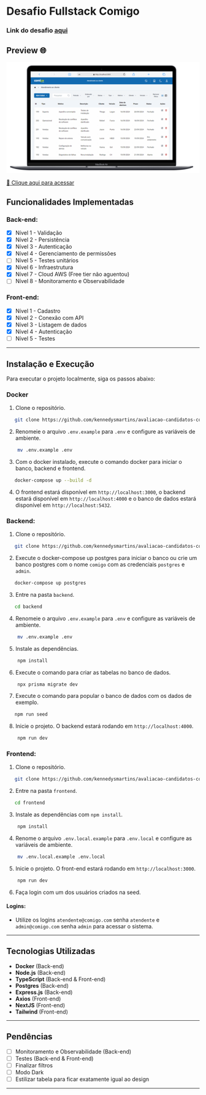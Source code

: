# Desafio Fullstack Comigo

### Link do desafio [aqui](https://github.com/comigotech/avaliacao-candidatos-fullstack)

## Preview 🌐
[![Preview do Site](./.github/comigo-preview.gif)](http://18.117.97.117:3000)

[🔗 Clique aqui para acessar](http://18.117.97.117:3000)

## Funcionalidades Implementadas
### Back-end:
- [x] Nível 1 - Validação
- [x] Nível 2 - Persistência
- [x] Nível 3 - Autenticação
- [x] Nível 4 - Gerenciamento de permissões
- [ ] Nível 5 - Testes unitários
- [x] Nível 6 - Infraestrutura
- [x] Nível 7 - Cloud AWS (Free tier não aguentou)
- [ ] Nível 8 - Monitoramento e Observabilidade

### Front-end:
- [x] Nível 1 - Cadastro
- [x] Nível 2 - Conexão com API
- [x] Nível 3 - Listagem de dados
- [x] Nível 4 - Autenticação
- [ ] Nível 5 - Testes

---

## Instalação e Execução

Para executar o projeto localmente, siga os passos abaixo:

### Docker

1. Clone o repositório.
```sh
   git clone https://github.com/kennedysmartins/avaliacao-candidatos-comigo.git
```
2. Renomeie o arquivo `.env.example` para `.env` e configure as variáveis de ambiente.
```sh
    mv .env.example .env
```
3. Com o docker instalado, execute  o comando docker para iniciar o banco, backend e frontend.
```sh
   docker-compose up --build -d
```
4. O frontend estará disponível em `http://localhost:3000`, o backend estará disponível em `http://localhost:4000` e o banco de dados estará disponível em `http://localhost:5432`.

### Backend:

1. Clone o repositório.
```sh
   git clone https://github.com/kennedysmartins/avaliacao-candidatos-comigo.git
```
2. Execute o docker-compose up postgres para iniciar o banco ou crie um banco postgres com o nome `comigo` com  as credenciais `postgres` e `admin`.
```sh
   docker-compose up postgres
```
3. Entre na pasta `backend`.
```sh
   cd backend
```
4. Renomeie o arquivo `.env.example` para `.env` e configure as variáveis de ambiente.
```sh
    mv .env.example .env
```
5. Instale as dependências.
```sh
    npm install
```
6. Execute o comando para criar as tabelas no banco de dados.
```sh
    npx prisma migrate dev
```
7. Execute o comando para popular o banco de dados com os dados de exemplo.
```sh
   npm run seed
```
8. Inicie o projeto. O backend estará rodando em `http://localhost:4000`.
```sh
    npm run dev
```


### Frontend:

1. Clone o repositório.
```sh
   git clone https://github.com/kennedysmartins/avaliacao-candidatos-comigo.git
```
2. Entre na pasta `frontend`.
```sh
   cd frontend
```
3. Instale as dependências com `npm install`.
```sh
    npm install
```
4. Renome o arquivo `.env.local.example` para `.env.local` e configure as variáveis de ambiente.
```sh
    mv .env.local.example .env.local
```
5. Inicie o projeto. O front-end estará rodando em `http://localhost:3000`.
```sh
    npm run dev
```
6. Faça login com um dos usuários criados na seed.

#### Logins:

- Utilize os logins `atendente@comigo.com` senha `atendente` e `admin@comigo.com` senha `admin` para acessar o sistema.
---

## Tecnologias Utilizadas
- **Docker** (Back-end)
- **Node.js** (Back-end)
- **TypeScript** (Back-end & Front-end)
- **Postgres** (Back-end)
- **Express.js** (Back-end)
- **Axios** (Front-end)
- **NextJS** (Front-end)
- **Tailwind** (Front-end)
---

## Pendências
- [ ] Monitoramento e Observabilidade (Back-end)
- [ ] Testes (Back-end & Front-end)
- [ ] Finalizar filtros
- [ ] Modo Dark
- [ ] Estilizar tabela para ficar exatamente igual ao design

---
